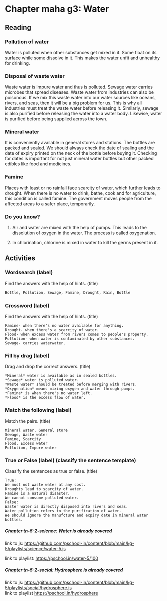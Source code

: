 # Chapter maha g3: Water
## Reading
### Pollution of water
Water is polluted when other substances get mixed in it. Some float on its surface while some dissolve in it. This makes the water unfit and unhealthy for drinking.
### Disposal of waste water
Waste water is impure water and thus is polluted. Sewage water carries microbes that spread diseases. Waste water from industries can also be poisonous. If we mix this waste water into our water sources like oceans, rivers, and seas, then it will be a big problem for us.
This is why all industries must treat the waste water before releasing it. Similarly, sewage is also purified before releasing the water into a water body. Likewise, water is purified before being supplied across the town.
### Mineral water
It is conveniently available in general stores and stations. The bottles are packed and sealed. We should always check the date of sealing and the date of expiry printed on the neck of the bottle before buying it.
Checking for dates is important for not just mineral water bottles but other packed edibles like food and medicines.
### Famine
Places with least or no rainfall face scarcity of water, which further leads to drought. 
When there is no water to drink, bathe, cook and for agriculture, this condition is called famine.
The government moves people from the affected areas to a safer place, temporarily.
### Do you know?
1. Air and water are mixed with the help of pumps. This leads to the dissolution of oxygen in the water. The process is called oxygenation.

2. In chlorination, chlorine is mixed in water to kill the germs present in it.
## Activities
### Wordsearch (label)
Find the answers with the help of hints. (title)
```
Bottle, Pollution, Sewage, Famine, Drought, Rain, Bottle
```
### Crossword (label)
Find the answers with the help of hints. (title)
```
Famine- when there's no water available for anything.
Drought- when there's a scarcity of water.
Flood- when excess water from rivers comes to people's property.
Pollution- when water is contaminated by other substances.
Sewage- carries waterwater.
```
### Fill by drag (label)
Drag and drop the correct answers. (title)
```
*Mineral* water is available as in sealed bottles.
*Sewage* water is polluted water.
*Waste water* should be treated before merging with rivers.
*Oxygenation* means mixing oxygen and water through pumps.
*Famine* is when there's no water left.
*Flood* is the excess flow of water.
```
### Match the following (label)
Match the pairs. (title)
```
Mineral water, General store
Sewage, Waste water
Famine, Scarcity
Flood, Excess water
Pollution, Impure water
```
### True or False (label) (classify the sentence template)
Claasify the sentences as true or false. (title)
```
True:
We must not waste water at any cost.
Droughts lead to scarcity of water.
Famine is a natural disaster.
We cannot consume polluted water.
False:
Waster water is directly disposed into rivers and seas.
Water pollution refers to the purification of water.
We should ignore the manufcture and expiry date in mineral water bottles.
```

##### Chapter tn-5-2-science: Water is already covered
link to js: https://github.com/pschool-in/content/blob/main/kg-5/playlists/science/water-5.js 

link to playlist: https://pschool.in/water-5/100

##### Chapter tn-5-2-social: Hydrosphere is already covered
link to js: https://github.com/pschool-in/content/blob/main/kg-5/playlists/social/hydrosphere.js  
link to playlist https://pschool.in/hydrosphere
